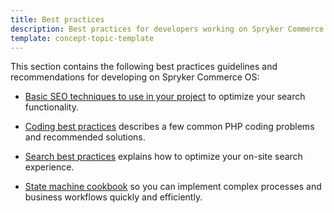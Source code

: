 ```yaml
---
title: Best practices
description: Best practices for developers working on Spryker Commerce OS
template: concept-topic-template
---
```


This section contains the following best practices guidelines and recommendations for developing on Spryker Commerce OS:  

* [Basic SEO techniques to use in your project](/docs/scos/dev/best-practices/basic-seo-techniques-to-use-in-your-project.html) to optimize your search functionality.

* [Coding best practices](/docs/scos/dev/best-practices/coding-best-practices.html) describes a few common PHP coding problems and recommended solutions.

* [Search best practices](/docs/scos/dev/best-practices/search-best-practices/search-best-practices.html) explains how to optimize your on-site search experience.

* [State machine cookbook](/docs/scos/dev/best-practices/state-machine-cookbook/state-machine-cookbook.html) so you can implement complex processes and business workflows quickly and efficiently.
